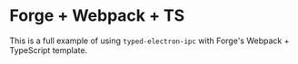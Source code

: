 # Forge + Webpack + TS

This is a full example of using `typed-electron-ipc` with Forge's Webpack + TypeScript template.
